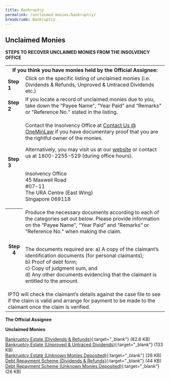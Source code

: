 ```yaml
---
title: Bankruptcy
permalink: /unclaimed-monies/bankruptcy/
breadcrumb: Bankruptcy
---
```

Unclaimed Monies
---

**STEPS TO RECOVER UNCLAIMED MONIES FROM THE INSOLVENCY OFFICE**

<table>
  <tbody><tr>
    <th colspan="2">If you think you have monies held by the Official Assignee:</th>
  </tr>
  <tr>
    <td><b>Step 1</b></td>
    <td>Click on the specific listing of unclaimed monies (i.e. Dividends &amp; Refunds, Unproved &amp; Untraced Dividends etc.)</td>
  </tr>
  <tr>
    <td><b>Step 2</b></td>
    <td>If you locate a record of unclaimed monies due to you, take down the “Payee Name”, “Year Paid” and “Remarks” or "Reference No." stated in the listing.</td>
  </tr>
  <tr>
    <td><b>Step 3</b></td>
    <td>
      	
Contact the Insolvency Office at [Contact Us @ OneMinLaw](https://go.gov.sg/contactminlaw) if you have documentary proof that you are the rightful owner of the monies.

Alternatively, you may visit us at our [website](https://io.mlaw.gov.sg/) or contact us at 1800-2255-529 (during office hours).<br><br>

Insolvency Office<br>
45 Maxwell Road<br>
#07-11<br>
The URA Centre (East Wing)<br>
Singapore 069118
    </td>
  </tr>
  <tr>
    <th>Step 4</th>
    <td>
      Produce the necessary documents according to each of the categories set out below. Please provide information on the “Payee Name”, “Year Paid” and “Remarks” or "Reference No." when making the claim.<br><br>
      
The documents required are:
a) A copy of the claimant’s identification documents (for personal claimants);<br>
b) Proof of debt form;<br>
c) Copy of judgment sum, and<br>
d) Any other documents evidencing that the claimant is entitled to the amount.
    </td>
  </tr>
  <tr>
    <td colspan="2">IPTO will check the claimant’s details against the case file to see if the claim is valid and arrange for payment to be made to the claimant once the claim is verified.</td>
  </tr>
</tbody></table>

**The Official Assignee**

**Unclaimed Monies**

[Bankruptcy Estate (Dividends &amp; Refunds)](/files/Bankruptcy-UnclaimedMonies(DividendsRefunds)Mar21.pdf){:target="_blank"} (82.6 KB)<br>
[Bankruptcy Estate (Unproved &amp; Untraced Dividends)](/files/Bankruptcy-UnclaimedMonies(UnprovedandUntracedDividends)Mar21.pdf){:target="_blank"} (133 KB)<br>
[Bankruptcy Estate (Unknown Monies Deposited)](/files/DebtRepaymentScheme_Unknownmoniesdeposited.pdf){:target="_blank"} (28 KB)<br>
[Debt Repayment Scheme (Dividends &amp; Refunds)](/files/DRSDividends&amp;Refunds.pdf){:target="_blank"} (44 KB)<br>
[Debt Repayment Scheme (Unknown Monies Deposited)](/files/Unknownmoniesdeposited.pdf){:target="_blank"} (26 KB)